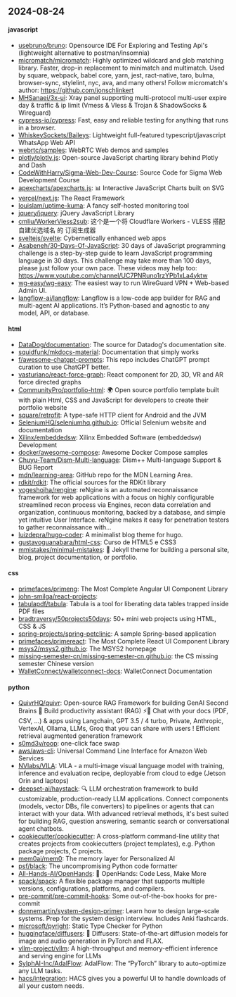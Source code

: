 ## 2024-08-24

#### javascript
* [usebruno/bruno](https://github.com/usebruno/bruno): Opensource IDE For Exploring and Testing Api's (lightweight alternative to postman/insomnia)
* [micromatch/micromatch](https://github.com/micromatch/micromatch): Highly optimized wildcard and glob matching library. Faster, drop-in replacement to minimatch and multimatch. Used by square, webpack, babel core, yarn, jest, ract-native, taro, bulma, browser-sync, stylelint, nyc, ava, and many others! Follow micromatch's author: https://github.com/jonschlinkert
* [MHSanaei/3x-ui](https://github.com/MHSanaei/3x-ui): Xray panel supporting multi-protocol multi-user expire day & traffic & ip limit (Vmess & Vless & Trojan & ShadowSocks & Wireguard)
* [cypress-io/cypress](https://github.com/cypress-io/cypress): Fast, easy and reliable testing for anything that runs in a browser.
* [WhiskeySockets/Baileys](https://github.com/WhiskeySockets/Baileys): Lightweight full-featured typescript/javascript WhatsApp Web API
* [webrtc/samples](https://github.com/webrtc/samples): WebRTC Web demos and samples
* [plotly/plotly.js](https://github.com/plotly/plotly.js): Open-source JavaScript charting library behind Plotly and Dash
* [CodeWithHarry/Sigma-Web-Dev-Course](https://github.com/CodeWithHarry/Sigma-Web-Dev-Course): Source Code for Sigma Web Development Course
* [apexcharts/apexcharts.js](https://github.com/apexcharts/apexcharts.js): 📊 Interactive JavaScript Charts built on SVG
* [vercel/next.js](https://github.com/vercel/next.js): The React Framework
* [louislam/uptime-kuma](https://github.com/louislam/uptime-kuma): A fancy self-hosted monitoring tool
* [jquery/jquery](https://github.com/jquery/jquery): jQuery JavaScript Library
* [cmliu/WorkerVless2sub](https://github.com/cmliu/WorkerVless2sub): 这个是一个将 Cloudflare Workers - VLESS 搭配 自建优选域名 的 订阅生成器
* [sveltejs/svelte](https://github.com/sveltejs/svelte): Cybernetically enhanced web apps
* [Asabeneh/30-Days-Of-JavaScript](https://github.com/Asabeneh/30-Days-Of-JavaScript): 30 days of JavaScript programming challenge is a step-by-step guide to learn JavaScript programming language in 30 days. This challenge may take more than 100 days, please just follow your own pace. These videos may help too: https://www.youtube.com/channel/UC7PNRuno1rzYPb1xLa4yktw
* [wg-easy/wg-easy](https://github.com/wg-easy/wg-easy): The easiest way to run WireGuard VPN + Web-based Admin UI.
* [langflow-ai/langflow](https://github.com/langflow-ai/langflow): Langflow is a low-code app builder for RAG and multi-agent AI applications. It’s Python-based and agnostic to any model, API, or database.

#### html
* [DataDog/documentation](https://github.com/DataDog/documentation): The source for Datadog's documentation site.
* [squidfunk/mkdocs-material](https://github.com/squidfunk/mkdocs-material): Documentation that simply works
* [f/awesome-chatgpt-prompts](https://github.com/f/awesome-chatgpt-prompts): This repo includes ChatGPT prompt curation to use ChatGPT better.
* [vasturiano/react-force-graph](https://github.com/vasturiano/react-force-graph): React component for 2D, 3D, VR and AR force directed graphs
* [CommunityPro/portfolio-html](https://github.com/CommunityPro/portfolio-html): 🌍 Open source portfolio template built with plain Html, CSS and JavaScript for developers to create their portfolio website
* [square/retrofit](https://github.com/square/retrofit): A type-safe HTTP client for Android and the JVM
* [SeleniumHQ/seleniumhq.github.io](https://github.com/SeleniumHQ/seleniumhq.github.io): Official Selenium website and documentation
* [Xilinx/embeddedsw](https://github.com/Xilinx/embeddedsw): Xilinx Embedded Software (embeddedsw) Development
* [docker/awesome-compose](https://github.com/docker/awesome-compose): Awesome Docker Compose samples
* [Chuyu-Team/Dism-Multi-language](https://github.com/Chuyu-Team/Dism-Multi-language): Dism++ Multi-language Support & BUG Report
* [mdn/learning-area](https://github.com/mdn/learning-area): GitHub repo for the MDN Learning Area.
* [rdkit/rdkit](https://github.com/rdkit/rdkit): The official sources for the RDKit library
* [yogeshojha/rengine](https://github.com/yogeshojha/rengine): reNgine is an automated reconnaissance framework for web applications with a focus on highly configurable streamlined recon process via Engines, recon data correlation and organization, continuous monitoring, backed by a database, and simple yet intuitive User Interface. reNgine makes it easy for penetration testers to gather reconnaissance with…
* [luizdepra/hugo-coder](https://github.com/luizdepra/hugo-coder): A minimalist blog theme for hugo.
* [gustavoguanabara/html-css](https://github.com/gustavoguanabara/html-css): Curso de HTML5 e CSS3
* [mmistakes/minimal-mistakes](https://github.com/mmistakes/minimal-mistakes): 📐 Jekyll theme for building a personal site, blog, project documentation, or portfolio.

#### css
* [primefaces/primeng](https://github.com/primefaces/primeng): The Most Complete Angular UI Component Library
* [john-smilga/react-projects](https://github.com/john-smilga/react-projects): 
* [tabulapdf/tabula](https://github.com/tabulapdf/tabula): Tabula is a tool for liberating data tables trapped inside PDF files
* [bradtraversy/50projects50days](https://github.com/bradtraversy/50projects50days): 50+ mini web projects using HTML, CSS & JS
* [spring-projects/spring-petclinic](https://github.com/spring-projects/spring-petclinic): A sample Spring-based application
* [primefaces/primereact](https://github.com/primefaces/primereact): The Most Complete React UI Component Library
* [msys2/msys2.github.io](https://github.com/msys2/msys2.github.io): The MSYS2 homepage
* [missing-semester-cn/missing-semester-cn.github.io](https://github.com/missing-semester-cn/missing-semester-cn.github.io): the CS missing semester Chinese version
* [WalletConnect/walletconnect-docs](https://github.com/WalletConnect/walletconnect-docs): WalletConnect Documentation

#### python
* [QuivrHQ/quivr](https://github.com/QuivrHQ/quivr): Open-source RAG Framework for building GenAI Second Brains 🧠 Build productivity assistant (RAG) ⚡️🤖 Chat with your docs (PDF, CSV, ...) & apps using Langchain, GPT 3.5 / 4 turbo, Private, Anthropic, VertexAI, Ollama, LLMs, Groq that you can share with users ! Efficient retrieval augmented generation framework
* [s0md3v/roop](https://github.com/s0md3v/roop): one-click face swap
* [aws/aws-cli](https://github.com/aws/aws-cli): Universal Command Line Interface for Amazon Web Services
* [NVlabs/VILA](https://github.com/NVlabs/VILA): VILA - a multi-image visual language model with training, inference and evaluation recipe, deployable from cloud to edge (Jetson Orin and laptops)
* [deepset-ai/haystack](https://github.com/deepset-ai/haystack): 🔍 LLM orchestration framework to build customizable, production-ready LLM applications. Connect components (models, vector DBs, file converters) to pipelines or agents that can interact with your data. With advanced retrieval methods, it's best suited for building RAG, question answering, semantic search or conversational agent chatbots.
* [cookiecutter/cookiecutter](https://github.com/cookiecutter/cookiecutter): A cross-platform command-line utility that creates projects from cookiecutters (project templates), e.g. Python package projects, C projects.
* [mem0ai/mem0](https://github.com/mem0ai/mem0): The memory layer for Personalized AI
* [psf/black](https://github.com/psf/black): The uncompromising Python code formatter
* [All-Hands-AI/OpenHands](https://github.com/All-Hands-AI/OpenHands): 🙌 OpenHands: Code Less, Make More
* [spack/spack](https://github.com/spack/spack): A flexible package manager that supports multiple versions, configurations, platforms, and compilers.
* [pre-commit/pre-commit-hooks](https://github.com/pre-commit/pre-commit-hooks): Some out-of-the-box hooks for pre-commit
* [donnemartin/system-design-primer](https://github.com/donnemartin/system-design-primer): Learn how to design large-scale systems. Prep for the system design interview. Includes Anki flashcards.
* [microsoft/pyright](https://github.com/microsoft/pyright): Static Type Checker for Python
* [huggingface/diffusers](https://github.com/huggingface/diffusers): 🤗 Diffusers: State-of-the-art diffusion models for image and audio generation in PyTorch and FLAX.
* [vllm-project/vllm](https://github.com/vllm-project/vllm): A high-throughput and memory-efficient inference and serving engine for LLMs
* [SylphAI-Inc/AdalFlow](https://github.com/SylphAI-Inc/AdalFlow): AdalFlow: The “PyTorch” library to auto-optimize any LLM tasks.
* [hacs/integration](https://github.com/hacs/integration): HACS gives you a powerful UI to handle downloads of all your custom needs.
